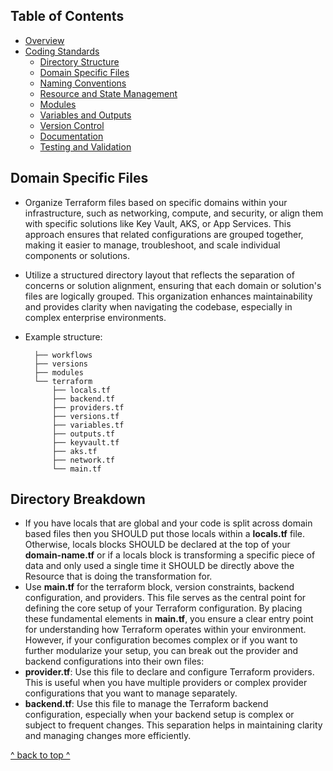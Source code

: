 ## Table of Contents

- [Overview](../README.md)
- [Coding Standards](../README.md#coding-standards)
  - [Directory Structure](./directory_structure.md)
  - [Domain Specific Files](./domain_specific_files.md)
  - [Naming Conventions](./naming_conventions.md#naming-conventions)
  - [Resource and State Management](./resource_and_state_management.md)
  - [Modules](./module.md)
  - [Variables and Outputs](./variables_and_outputs.md)
  - [Version Control](./version_control.md)
  - [Documentation](./documentation.md)
  - [Testing and Validation](./testing_and_validation.md)

## Domain Specific Files

- Organize Terraform files based on specific domains within your infrastructure, such as networking, compute, and security, or align them with specific solutions like Key Vault, AKS, or App Services. This approach ensures that related configurations are grouped together, making it easier to manage, troubleshoot, and scale individual components or solutions.
- Utilize a structured directory layout that reflects the separation of concerns or solution alignment, ensuring that each domain or solution's files are logically grouped. This organization enhances maintainability and provides clarity when navigating the codebase, especially in complex enterprise environments.

- Example structure:
  ```
    ├── workflows
    ├── versions
    ├── modules
    └── terraform
        ├── locals.tf
        ├── backend.tf
        ├── providers.tf
        ├── versions.tf
        ├── variables.tf
        ├── outputs.tf
        ├── keyvault.tf
        ├── aks.tf
        ├── network.tf    
        └── main.tf
  ```

## Directory Breakdown

- If you have locals that are global and your code is split across domain based files then you SHOULD put those locals within a **locals.tf** file. Otherwise, locals blocks SHOULD be declared at the top of your **domain-name.tf** or if a locals block is transforming a specific piece of data and only used a single time it SHOULD be directly above the Resource that is doing the transformation for.
- Use **main.tf** for the terraform block, version constraints, backend configuration, and providers. This file serves as the central point for defining the core setup of your Terraform configuration. By placing these fundamental elements in **main.tf**, you ensure a clear entry point for understanding how Terraform operates within your environment. However, if your configuration becomes complex or if you want to further modularize your setup, you can break out the provider and backend configurations into their own files:
- **provider.tf**: Use this file to declare and configure Terraform providers. This is useful when you have multiple providers or complex provider configurations that you want to manage separately.
- **backend.tf**: Use this file to manage the Terraform backend configuration, especially when your backend setup is complex or subject to frequent changes. This separation helps in maintaining clarity and managing changes more efficiently.


[^ back to top ^](#table-of-contents)